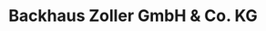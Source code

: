 ---
title: "Backhaus Zoller GmbH & Co. KG"
url: /rechberghausen/backhaus-zoller-gmbh-und-co-kg/
shop: Bäckerei
---